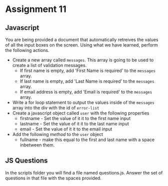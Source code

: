 # Assignment 11 

## Javascript
You are being provided a document that automatically retreives the values of all the input boxes on the screen. Using what we have learned, perform the following actions.

- Create a new array called `messages`.  This array is going to be used to create a list of validation messages.
    - If first name is empty, add 'First Name is required' to the `messages` array.
    - If last name is empty, add 'Last Name is required' to the `messages` array.
    - If email address is empty, add 'Email is required' to the `messages` array.
- Write a for loop statement to output the values inside of the `messages` array into the div with the id of `error-list`
- Create a javascript object called `user` with the following properties 
    - firstname - Set the value of it it to the first name input
    - lastname - Set the value of it it to the last name input
    - email - Set the value of it it to the email input
- Add the following *method* to the `user` object
    - fullname - make this equal to the first and last name with a space inbetween them.

## JS Questions
In the scripts folder you will find a file named questions.js.  Answer the set of questions in that file with the spaces provided.
